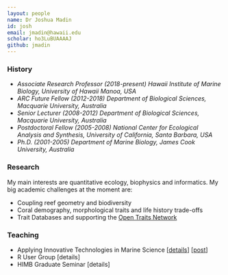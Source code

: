 ```yaml
---
layout: people
name: Dr Joshua Madin
id: josh
email: jmadin@hawaii.edu
scholar: ho3LuBUAAAAJ
github: jmadin
---
```


### History

- *Associate Research Professor (2018-present) Hawaii Institute of Marine Biology, University of Hawaii Manoa, USA*
- *ARC Future Fellow (2012-2018) Department of Biological Sciences, Macquarie University, Australia*
- *Senior Lecturer (2008-2012) Department of Biological Sciences, Macquarie University, Australia*
- *Postdoctoral Fellow (2005-2008) National Center for Ecological Analysis and Synthesis, University of California, Santa Barbara, USA*
- *Ph.D. (2001-2005) Department of Marine Biology, James Cook University, Australia*

### Research

My main interests are quantitative ecology, biophysics and informatics. My big academic challenges at the moment are:

- Coupling reef geometry and biodiversity
- Coral demography, morphological traits and life history trade-offs
- Trait Databases and supporting the [Open Traits Network](https://opentraits.org)

### Teaching

- Applying Innovative Technologies in Marine Science [[details](http://www.himb.hawaii.edu/events/summer-program-2019-applying-innovative-technologies-in-marine-science/)] [[post](/teaching/2017/11/06/summer-course.html)]
- R User Group [details]
- HIMB Graduate Seminar [details]
